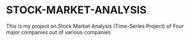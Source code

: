 # STOCK-MARKET-ANALYSIS
This is my project on Stock Market Analysis (Time-Series Project) of Four major companies out of various companies
